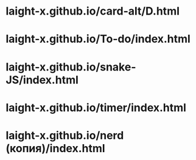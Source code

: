 # laight-x.github.io/card-alt/D.html
# laight-x.github.io/To-do/index.html
# laight-x.github.io/snake-JS/index.html
# laight-x.github.io/timer/index.html
# laight-x.github.io/nerd (копия)/index.html
